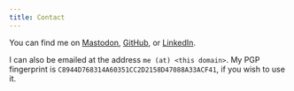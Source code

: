 ```yaml
---
title: Contact
---
```


You can find me on
<a rel="me" aria-label="Mastodon account" href="https://types.pl/@jw">Mastodon</a>,
<a rel="me" aria-label="GitHub account" href="https://github.com/9nine9nine9">GitHub</a>, or
<a rel="me" aria-label="LinkedIn account" href="https://linkedin.com/in/jacobjwalters">LinkedIn</a>.

I can also be emailed at the address
`me (at) <this domain>`.
My PGP fingerprint is `C8944D768314A60351CC2D2158D47088A33ACF41`, if you wish to use it.
